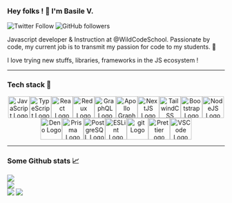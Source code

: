 ### Hey folks ! :open_hands: I'm Basile V.

![Twitter Follow](https://img.shields.io/twitter/follow/BVernouillet?style=social)
![GitHub followers](https://img.shields.io/github/followers/Karnak19?style=social)

Javascript developer & Instruction at @WildCodeSchool. Passionate by code, my current job is to transmit my passion for code to my students. :yellow_heart:

I love trying new stuffs, libraries, frameworks in the JS ecosystem !

---

### Tech stack :toolbox:

<center>
<img src="https://cdn.worldvectorlogo.com/logos/logo-javascript.svg" alt="JavaScript Logo" width="50" height="50"/><img src="https://cdn.worldvectorlogo.com/logos/typescript.svg" alt="TypeScript Logo" width="50" height="50"/><img src="https://cdn.worldvectorlogo.com/logos/react-2.svg" alt="React Logo" width="50" height="50"/><img src="https://cdn.worldvectorlogo.com/logos/redux.svg" alt="Redux Logo" width="50" height="50"/><img src="https://cdn.worldvectorlogo.com/logos/graphql.svg" alt="GraphQL Logo" width="50" height="50"/><img src="https://cdn.worldvectorlogo.com/logos/apollo-graphql-compact.svg" alt="Apollo GraphQL Logo" width="50" height="50"/><img src="https://cdn.worldvectorlogo.com/logos/next-js.svg" alt="NextJS Logo" width="50" height="50"/><img src="https://cdn.worldvectorlogo.com/logos/tailwindcss.svg" alt="TailwindCSS Logo" width="50" height="50"/><img src="https://cdn.worldvectorlogo.com/logos/bootstrap-5-1.svg" alt="Bootstrap Logo" width="50" height="50"/><img src="https://cdn.worldvectorlogo.com/logos/nodejs-icon.svg" alt="NodeJS Logo" width="50" height="50"/><img src="https://cdn.worldvectorlogo.com/logos/deno-2.svg" alt="Deno Logo" width="50" height="50"/><img src="https://cdn.worldvectorlogo.com/logos/prisma-3.svg" alt="Prisma Logo" width="50" height="50"/><img src="https://cdn.worldvectorlogo.com/logos/postgresql.svg" alt="PostgreSQL Logo" width="50" height="50"/><img src="https://cdn.worldvectorlogo.com/logos/eslint-1.svg" alt="ESLint Logo" width="50" height="50"/><img src="https://cdn.worldvectorlogo.com/logos/git-icon.svg" alt="git Logo" width="50" height="50"/><img src="https://cdn.worldvectorlogo.com/logos/prettier-1.svg" alt="Prettier ogo" width="50" height="50"/><img src="https://cdn.worldvectorlogo.com/logos/visual-studio-code-1.svg" alt="VSCode Logo" width="50" height="50"/>
</center>

---

### Some Github stats :chart_with_upwards_trend:

![](https://github-readme-stats.vercel.app/api?username=karnak19&show_icons=true&theme=merko&include_all_commits=true)  
![](https://github-readme-stats.vercel.app/api/top-langs/?username=karnak19&theme=merko&hide=html,css&langs_count=7&layout=compact)  
![](https://github-readme-stats.vercel.app/api/pin/?username=Karnak19&repo=react-starter-wcs&bg_color=0a0f0b&title_color=a9cf00&text_color=68b486&icon_color=b6d264)
![](https://github-readme-stats.vercel.app/api/pin/?username=Karnak19&repo=spotlight-react&bg_color=0a0f0b&title_color=a9cf00&text_color=68b486&icon_color=b6d264)
